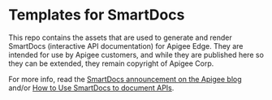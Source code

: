 Templates for SmartDocs
===================

This repo contains the assets that are used to generate and render SmartDocs (interactive API documentation) for Apigee Edge. They are intended for use by Apigee customers, and while they are published here so they can be extended, they remain copyright of Apigee Corp.

For more info, read the  [SmartDocs announcement on the Apigee blog](https://blog.apigee.com/detail/apigee_smartdocs_introducing_smarter_api_documentation) and/or [How to Use SmartDocs to document APIs](http://apigee.com/docs/developer-services/content/using-smartdocs-document-apis).
